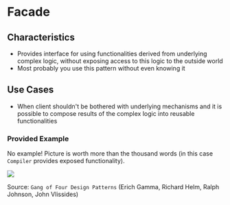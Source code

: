 # Facade

## Characteristics
- Provides interface for using functionalities derived from underlying complex logic, without exposing access to this logic to the outside world  
- Most probably you use this pattern without even knowing it

## Use Cases
- When client shouldn't be bothered with underlying mechanisms and it is possible to compose results of the complex logic
into reusable functionalities

### Provided Example
No example!
Picture is worth more than the thousand words (in this case `Compiler` provides exposed functionality).


![](http://www.cs.unc.edu/~stotts/GOF/hires/Pictures/facad058.gif)


Source: `Gang of Four Design Patterns` (Erich Gamma, Richard Helm, Ralph Johnson, John Vlissides)
